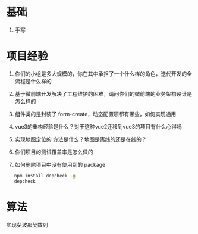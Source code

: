 # 基础

1. 手写



# 项目经验

1. 你们的小组是多大规模的，你在其中承担了一个什么样的角色，迭代开发的全流程是什么样的

2. 基于微前端开发解决了工程维护的困难，请问你们的微前端的业务架构设计是怎么样的

3. 组件类的是封装了 form-create，动态配置项都有哪些，如何实现通用

4. vue3的重构经验是什么？对于这种vue2迁移到vue3的项目有什么心得吗

5. 实现地图定位的 方法是什么？地图是离线的还是在线的？

6. 你们项目的测试覆盖率是怎么做的

7. 如何删除项目中没有使用到的 package

```sh
   npm install depcheck -g
   depcheck
```


# 算法

实现斐波那契数列